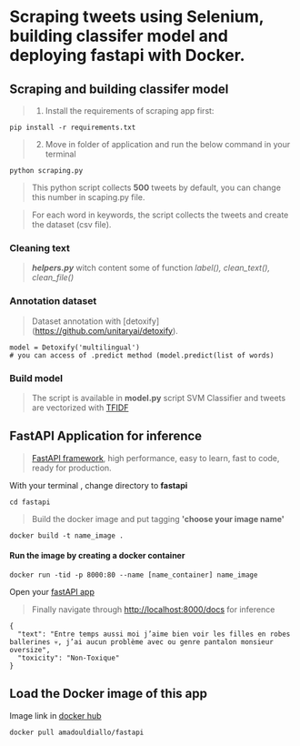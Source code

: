 Scraping tweets using Selenium, building classifer model and deploying fastapi with Docker.
================

Scraping and building classifer model
------------
> 1. Install the requirements of scraping app first:
```
pip install -r requirements.txt
```
> 2. Move in folder of application and run the below command in your terminal

```
python scraping.py
```

> This python script collects **500** tweets by default, you can change this number in scaping.py file.

>For each word in keywords, the script collects the tweets and create the dataset (csv file). 
### Cleaning text
> ***helpers.py*** witch content some of function *label(), clean_text(), clean_file()*
### Annotation dataset

> Dataset annotation with [detoxify] (https://github.com/unitaryai/detoxify).
```python:
model = Detoxify('multilingual')
# you can access of .predict method (model.predict(list of words)
```

### Build model

>The script is available in **model.py** script
SVM Classifier and tweets are vectorized with [TFIDF](https://scikit-learn.org/stable/modules/generated/sklearn.feature_extraction.text.TfidfVectorizer.html)

FastAPI Application for inference
-------
>[FastAPI framework](https://fastapi.tiangolo.com/), high performance, easy to learn, fast to code, ready for production.

With your terminal , change directory to **fastapi** 

```
cd fastapi
```
> Build the docker image and put tagging **'choose your image name'**

```
docker build -t name_image .
```

#### Run the image by creating a docker container

```
docker run -tid -p 8000:80 --name [name_container] name_image
```

Open your [fastAPI app](http://localhost:8000)

>Finally navigate through [http://localhost:8000/docs](http://localhost:8000/docs) for inference

```json5:
{
  "text": "Entre temps aussi moi j’aime bien voir les filles en robes ballerines 💀, j’ai aucun problème avec ou genre pantalon monsieur oversize",
  "toxicity": "Non-Toxique"
}
```
## Load the Docker image of this app
Image link in [docker hub](https://hub.docker.com/repository/registry-1.docker.io/amadouldiallo/fastapi/general)
```
docker pull amadouldiallo/fastapi
```


